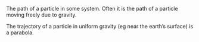 The path of a particle in some system. Often it is the path of a
particle moving freely due to gravity.

The trajectory of a particle in uniform gravity (eg near the earth’s
surface) is a parabola.
